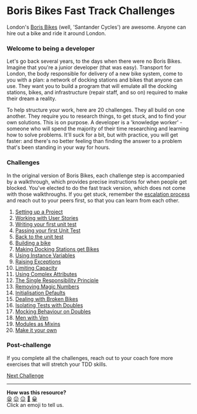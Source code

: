 # Boris Bikes Fast Track Challenges

London's [Boris Bikes](https://tfl.gov.uk/modes/cycling/santander-cycles) (well, 'Santander Cycles') are awesome. Anyone can hire out a bike and ride it around London.

### Welcome to being a developer

Let's go back several years, to the days when there were no Boris Bikes. Imagine that you're a junior developer (that was easy). Transport for London, the body responsible for delivery of a new bike system, come to you with a plan: a network of docking stations and bikes that anyone can use. They want you to build a program that will emulate all the docking stations, bikes, and infrastructure (repair staff, and so on) required to make their dream a reality.

To help structure your work, here are 20 challenges. They all build on one another. They require you to research things, to get stuck, and to find your own solutions. This is on purpose. A developer is a 'knowledge worker' - someone who will spend the majority of their time researching and learning how to solve problems. It'll suck for a bit, but with practice, you will get faster: and there's no better feeling than finding the answer to a problem that's been standing in your way for hours.

### Challenges

In the original version of Boris Bikes, each challenge step is accompanied by a walkthrough, which provides precise instructions for when people get blocked. You've elected to do the fast track version, which does not come with those walkthroughs. If you get stuck, remember the [escalation process](https://github.com/makersacademy/course/blob/cdda63c32f8121c67a2409ae64ddf572822da93e/pills/escalation_process.md) and reach out to your peers first, so that you can learn from each other.

1. [Setting up a Project](1_setting_up_a_project.md)
2. [Working with User Stories](2_working_with_user_stories.md)
3. [Writing your first unit test](3_writing_your_first_unit_test.md)
4. [Passing your first Unit Test](4_passing_your_first_unit_test.md)
5. [Back to the unit test](5_back_to_the_unit_test.md)
6. [Building a bike](6_building_a_bike.md)
7. [Making Docking Stations get Bikes](7_making_stations_release_bikes.md)
8. [Using Instance Variables](8_using_instance_variables.md)
9. [Raising Exceptions](9_raising_exceptions.md)
10. [Limiting Capacity](10_limiting_capacity.md)
11. [Using Complex Attributes](11_complex_attributes.md)
12. [The Single Responsibility Principle](12_single_responsibility_principle.md)
13. [Removing Magic Numbers](13_removing_magic_numbers.md)
14. [Initialisation Defaults](14_initialization_defaults.md)
15. [Dealing with Broken Bikes](15_dealing_with_broken_bikes.md)
16. [Isolating Tests with Doubles](16_isolating_tests_with_doubles.md)
17. [Mocking Behaviour on Doubles](17_mocking_behaviour_on_doubles.md)
18. [Men with Ven](18_men_with_ven.md)
19. [Modules as Mixins](19_modules_as_mixins.md)
20. [Make it your own](20_make_it_your_own.md)

### Post-challenge

If you complete all the challenges, reach out to your coach fore more exercises that will stretch your TDD skills.

[Next Challenge](1_setting_up_a_project.md)

<!-- BEGIN GENERATED SECTION DO NOT EDIT -->

---

**How was this resource?**  
[😫](https://airtable.com/shrUJ3t7KLMqVRFKR?prefill_Repository=course&prefill_File=boris_bikes_fast_track/0_challenge_map.md&prefill_Sentiment=😫) [😕](https://airtable.com/shrUJ3t7KLMqVRFKR?prefill_Repository=course&prefill_File=boris_bikes_fast_track/0_challenge_map.md&prefill_Sentiment=😕) [😐](https://airtable.com/shrUJ3t7KLMqVRFKR?prefill_Repository=course&prefill_File=boris_bikes_fast_track/0_challenge_map.md&prefill_Sentiment=😐) [🙂](https://airtable.com/shrUJ3t7KLMqVRFKR?prefill_Repository=course&prefill_File=boris_bikes_fast_track/0_challenge_map.md&prefill_Sentiment=🙂) [😀](https://airtable.com/shrUJ3t7KLMqVRFKR?prefill_Repository=course&prefill_File=boris_bikes_fast_track/0_challenge_map.md&prefill_Sentiment=😀)  
Click an emoji to tell us.

<!-- END GENERATED SECTION DO NOT EDIT -->

